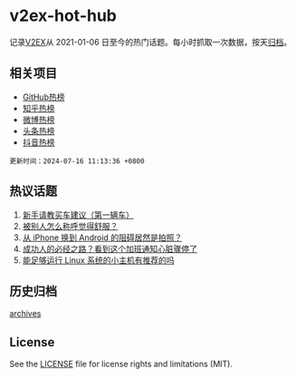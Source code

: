 # v2ex-hot-hub

 记录[V2EX](https://www.v2ex.com/)从 2021-01-06 日至今的热门话题。每小时抓取一次数据，按天[归档](archives)。
 
 ## 相关项目

- [GitHub热榜](https://github.com/lonnyzhang423/github-hot-hub)
- [知乎热榜](https://github.com/lonnyzhang423/zhihu-hot-hub)
- [微博热榜](https://github.com/lonnyzhang423/weibo-hot-hub)
- [头条热榜](https://github.com/lonnyzhang423/toutiao-hot-hub)
- [抖音热榜](https://github.com/lonnyzhang423/douyin-hot-hub)


 `更新时间：2024-07-16 11:13:36 +0800`

## 热议话题

1. [新手请教买车建议（第一辆车）](https://www.v2ex.com/t/1057445)
1. [被别人怎么称呼觉得舒服？](https://www.v2ex.com/t/1057562)
1. [从 iPhone 换到 Android 的阻碍居然是拍照？](https://www.v2ex.com/t/1057537)
1. [成功人的必经之路？看到这个加班通知心脏骤停了](https://www.v2ex.com/t/1057582)
1. [能足够运行 Linux 系统的小主机有推荐的吗](https://www.v2ex.com/t/1057452)

## 历史归档

[archives](archives)

## License

See the [LICENSE](LICENSE) file for license rights and limitations (MIT).
